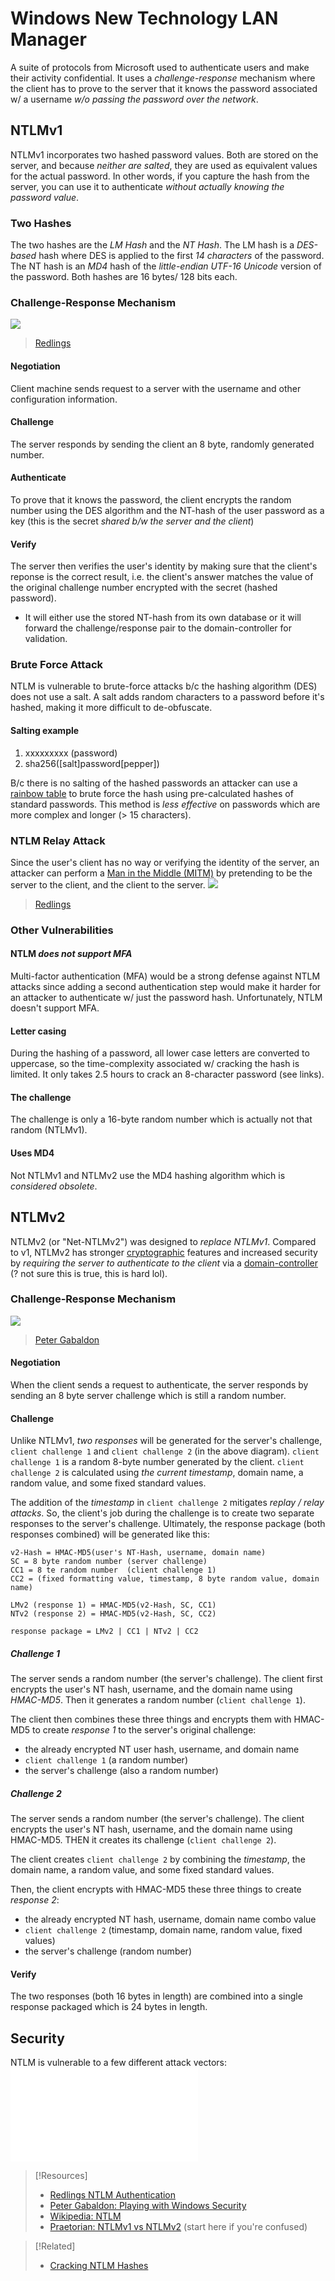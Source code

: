 
# Windows New Technology LAN Manager
A suite of protocols from Microsoft used to authenticate users and make their activity confidential. It uses a *challenge-response* mechanism where the client has to prove to the server that it knows the password associated w/ a username *w/o passing the password over the network*.
## NTLMv1
NTLMv1 incorporates two hashed password values. Both are stored on the server, and because *neither are salted*, they are used as equivalent values for the actual password. In other words, if you capture the hash from the server, you can use it to authenticate *without actually knowing the password value*. 
### Two Hashes
The two hashes are the *LM Hash* and the *NT Hash*. The LM  hash is a *DES-based* hash where DES is applied to the first *14 characters* of the password. The NT hash is an *MD4* hash of the *little-endian UTF-16 Unicode* version of the password. Both hashes are 16 bytes/ 128 bits each.
### Challenge-Response Mechanism
![](/networking/networking-pics/NTLM-1.png)
> [Redlings](https://www.redlings.com/en/guide/ntlm-windows-new-technology-lan-manager)
#### Negotiation
Client machine sends request to a server with the username and other configuration information.
#### Challenge
The server responds by sending the client an 8 byte, randomly generated number.
#### Authenticate
To prove that it knows the password, the client encrypts the random number using the DES algorithm and the NT-hash of the user password as a key (this is the secret *shared b/w the server and the client*)
#### Verify
The server then verifies the user's identity by making sure that the client's reponse is the correct result, i.e. the client's answer matches the value of the original challenge number encrypted with the secret (hashed password).
- It will either use the stored NT-hash from its own database or it will forward the challenge/response pair to the domain-controller for validation.
### Brute Force Attack
NTLM is vulnerable to brute-force attacks b/c the hashing algorithm (DES) does not use a salt. A salt adds random characters to a password before it's hashed, making it more difficult to de-obfuscate.
#### Salting example
1. xxxxxxxxx (password)
2. sha256([salt]password[pepper])

B/c there is no salting of the hashed passwords an attacker can use a [rainbow table](/cybersecurity/TTPs/exploitation/rainbow-table.md) to brute force the hash using pre-calculated hashes of standard passwords. This method is *less effective* on passwords which are more complex and longer (> 15 characters).
### NTLM Relay Attack
Since the user's client has no way or verifying the identity of the server, an attacker can perform a [Man in the Middle (MITM)](/cybersecurity/TTPs/exploitation/MITM.md) by pretending to be the server to the client, and the client to the server.
![](/networking/networking-pics/NTLM-2.png)
> [Redlings](https://www.redlings.com/en/guide/ntlm-windows-new-technology-lan-manager)
### Other Vulnerabilities
#### NTLM *does not support MFA*
Multi-factor authentication (MFA) would be a strong defense against NTLM attacks since adding a second authentication step would make it harder for an attacker to authenticate w/ just the password hash. Unfortunately, NTLM doesn't support MFA.
#### Letter casing
During the hashing of a password, all lower case letters are converted to uppercase, so the time-complexity associated w/ cracking the hash is limited. It only takes 2.5 hours to crack an 8-character password (see links).
#### The challenge
The challenge is only a 16-byte random number which is actually not that random (NTLMv1).
#### Uses MD4
Not NTLMv1 and NTLMv2 use the MD4 hashing algorithm which is *considered obsolete*.
## NTLMv2
NTLMv2 (or "Net-NTLMv2") was designed to *replace NTLMv1*. Compared to v1, NTLMv2 has stronger [cryptographic](../../OSCP/password-attacks/README.md) features and increased security by *requiring the server to authenticate to the client* via a [domain-controller](../../computers/windows/active-directory/domain-controller.md) (? not sure this is true, this is hard lol).
### Challenge-Response Mechanism
![](../networking-pics/NTLM-3.png)
> [Peter Gabaldon](https://pgj11.com/posts/Playing-With-Windows-Security-Part-1/)
#### Negotiation
When the client sends a request to authenticate, the server responds by sending an 8 byte server challenge which is still a random number.
#### Challenge
Unlike NTLMv1, *two responses* will be generated for the server's challenge, `client challenge 1` and `client challenge 2` (in the above diagram). `client challenge 1` is a random 8-byte number generated by the client. `client challenge 2` is calculated using *the current timestamp*, domain name, a random value, and some fixed standard values.

The addition of the *timestamp* in `client challenge 2` mitigates *replay / relay attacks*. So, the client's job during the challenge is to create two separate responses to the server's challenge. Ultimately, the response package (both responses combined) will be generated like this:
```
v2-Hash = HMAC-MD5(user's NT-Hash, username, domain name)
SC = 8 byte random number (server challenge)
CC1 = 8 te random number  (client challenge 1)
CC2 = (fixed formatting value, timestamp, 8 byte random value, domain name)

LMv2 (response 1) = HMAC-MD5(v2-Hash, SC, CC1)
NTv2 (response 2) = HMAC-MD5(v2-Hash, SC, CC2)

response package = LMv2 | CC1 | NTv2 | CC2
```
##### Challenge 1
The server sends a random number (the server's challenge). The client first encrypts the user's NT hash, username, and the domain name using *HMAC-MD5*. Then it generates a random number (`client challenge 1`).

The client then combines these three things and encrypts them with HMAC-MD5 to create *response 1* to the server's original challenge:
- the already encrypted NT user hash, username, and domain name
- `client challenge 1` (a random number)
- the server's challenge (also a random number)
##### Challenge 2
The server sends a random number (the server's challenge). The client encrypts the user's NT hash, username, and the domain name using HMAC-MD5. THEN it creates its challenge (`client challenge 2`).

The client creates `client challenge 2` by combining the *timestamp*, the domain name, a random value, and some fixed standard values.

Then, the client encrypts with HMAC-MD5 these three things to create *response 2*:
- the already encrypted NT hash, username, domain name combo value
- `client challenge 2` (timestamp, domain name, random value, fixed values)
- the server's challenge (random number)
#### Verify
The two responses (both 16 bytes in length) are combined into a single response packaged which is 24 bytes in length.
## Security
NTLM is vulnerable to a few different attack vectors:
![My notes on Pass the Hash](cybersecurity/TTPs/exploitation/pass-the-hash.md)


>[!Resources]
> - [Redlings NTLM Authentication](https://www.redlings.com/en/guide/ntlm-windows-new-technology-lan-manager) 
> - [Peter Gabaldon: Playing with Windows Security](https://pgj11.com/posts/Playing-With-Windows-Security-Part-1/)
> - [Wikipedia: NTLM](https://en.wikipedia.org/wiki/NTLM)
> - [Praetorian: NTLMv1 vs NTLMv2](https://www.praetorian.com/blog/ntlmv1-vs-ntlmv2/) (start here if you're confused)

> [!Related]
> - [Cracking NTLM Hashes](../../OSCP/password-attacks/cracking-NTLM.md)